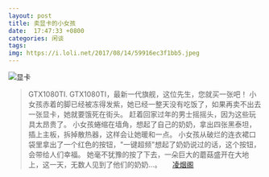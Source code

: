 ```yaml
---
layout: post
title: 卖显卡的小女孩
date:  17:47:33 +0800
categories: 闲谈
tags: 
img: https://i.loli.net/2017/08/14/59916ec3f1bb5.jpeg
---
```

![显卡](https://i.loli.net/2017/08/14/59916ec3f1bb5.jpeg)
>  GTX1080TI. GTX1080TI，最新一代旗舰，这位先生，您就买一张吧！ 小女孩赤着的脚已经被冻得发紫，她已经一整天没有吃饭了，如果再卖不出去一张显卡，她就要饿死在街头。
赶着回家过年的男士摇摇头，因为这些玩具太昂贵了。
小女孩蜷缩在墙角，想起了自己的奶奶，拿出四张黑泰坦，插上主板，拆掉散热器，这样会让她暖和一点。
小女孩从破烂的连衣裙口袋里拿出了一个红色的按钮，"一键超频"想起了奶奶说过的话，这个按钮，会带给人们幸福。 
她毫不犹豫的按了下去，一朵巨大的蘑菇盛开在大地上，这一天，无数人见到了他们的奶奶...。
　
[凌烟阁](https://lanjiang.site)